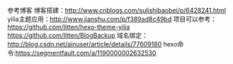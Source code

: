 参考博客
博客搭建：http://www.cnblogs.com/sulishibaobei/p/6428241.html
yilia主题应用：http://www.jianshu.com/p/f389ad8c49bd
项目可以参考：https://github.com/litten/hexo-theme-yilia https://github.com/litten/BlogBackup
域名绑定：http://blog.csdn.net/ainuser/article/details/77609180
hexo命令:https://segmentfault.com/a/1190000002632530
